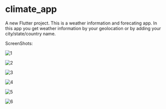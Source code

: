 # climate_app

A new Flutter project.
This is a weather information and forecating app.
In this app you get weather information by your geolocation or by adding your city/state/country name.

ScreenShots:


![1](https://user-images.githubusercontent.com/83106714/117444944-c0682b80-af57-11eb-8e77-56adb9e74e22.png)

![2](https://user-images.githubusercontent.com/83106714/117444980-ccec8400-af57-11eb-98bb-8e6890f6244b.png)


![3](https://user-images.githubusercontent.com/83106714/117444984-cd851a80-af57-11eb-9678-481b30057d8c.png)


![4](https://user-images.githubusercontent.com/83106714/117444987-ce1db100-af57-11eb-8723-1a5ed5d1c1b4.png)


![5](https://user-images.githubusercontent.com/83106714/117444992-ceb64780-af57-11eb-93bb-f3ddb22186eb.png)


![6](https://user-images.githubusercontent.com/83106714/117444995-cf4ede00-af57-11eb-8bf7-63f20fc2cd4d.png)



